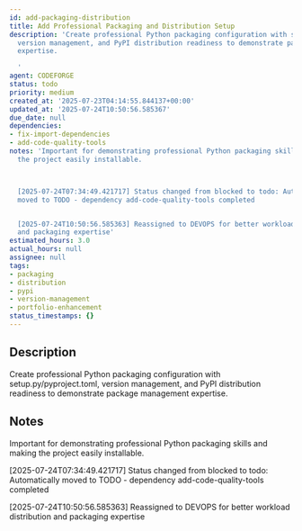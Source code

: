 ```yaml
---
id: add-packaging-distribution
title: Add Professional Packaging and Distribution Setup
description: 'Create professional Python packaging configuration with setup.py/pyproject.toml,
  version management, and PyPI distribution readiness to demonstrate package management
  expertise.

  '
agent: CODEFORGE
status: todo
priority: medium
created_at: '2025-07-23T04:14:55.844137+00:00'
updated_at: '2025-07-24T10:50:56.585367'
due_date: null
dependencies:
- fix-import-dependencies
- add-code-quality-tools
notes: 'Important for demonstrating professional Python packaging skills and making
  the project easily installable.



  [2025-07-24T07:34:49.421717] Status changed from blocked to todo: Automatically
  moved to TODO - dependency add-code-quality-tools completed


  [2025-07-24T10:50:56.585363] Reassigned to DEVOPS for better workload distribution
  and packaging expertise'
estimated_hours: 3.0
actual_hours: null
assignee: null
tags:
- packaging
- distribution
- pypi
- version-management
- portfolio-enhancement
status_timestamps: {}
---
```


## Description

Create professional Python packaging configuration with setup.py/pyproject.toml, version management, and PyPI distribution readiness to demonstrate package management expertise.


## Notes

Important for demonstrating professional Python packaging skills and making the project easily installable.


[2025-07-24T07:34:49.421717] Status changed from blocked to todo: Automatically moved to TODO - dependency add-code-quality-tools completed

[2025-07-24T10:50:56.585363] Reassigned to DEVOPS for better workload distribution and packaging expertise

